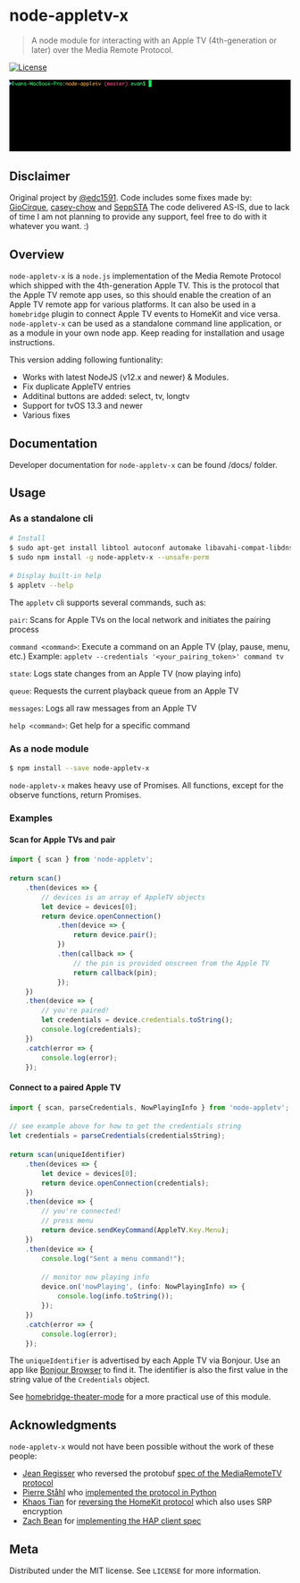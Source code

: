 # node-appletv-x

> A node module for interacting with an Apple TV (4th-generation or later) over the Media Remote Protocol.

[![License][license-image]][license-url]

![](images/pairing.gif)

## Disclaimer

Original project by [@edc1591](https://twitter.com/edc1591).
Code includes some fixes made by: [GioCirque](https://github.com/GioCirque/node-appletv), [casey-chow](https://github.com/casey-chow/node-appletv) and [SeppSTA](https://github.com/SeppSTA/node-appletv)
The code delivered AS-IS, due to lack of time I am not planning to provide any support, feel free to do with it whatever you want. :)

## Overview

`node-appletv-x` is a `node.js` implementation of the Media Remote Protocol which shipped with the 4th-generation Apple TV. This is the protocol that the Apple TV remote app uses, so this should enable the creation of an Apple TV remote app for various platforms. It can also be used in a `homebridge` plugin to connect Apple TV events to HomeKit and vice versa. `node-appletv-x` can be used as a standalone command line application, or as a module in your own node app. Keep reading for installation and usage instructions.

This version adding following funtionality:
* Works with latest NodeJS (v12.x and newer) & Modules.
* Fix duplicate AppleTV entries
* Additinal buttons are added: select, tv, longtv
* Support for tvOS 13.3 and newer
* Various fixes

## Documentation

Developer documentation for `node-appletv-x` can be found /docs/ folder.

## Usage

### As a standalone cli

```bash
# Install
$ sudo apt-get install libtool autoconf automake libavahi-compat-libdnssd-dev
$ sudo npm install -g node-appletv-x --unsafe-perm

# Display built-in help
$ appletv --help
```

The `appletv` cli supports several commands, such as:

`pair`: Scans for Apple TVs on the local network and initiates the pairing process

`command <command>`: Execute a command on an Apple TV (play, pause, menu, etc.)
Example: `appletv --credentials '<your_pairing_token>' command tv`

`state`: Logs state changes from an Apple TV (now playing info)

`queue`: Requests the current playback queue from an Apple TV

`messages`: Logs all raw messages from an Apple TV

`help <command>`: Get help for a specific command


### As a node module

```bash
$ npm install --save node-appletv-x
```

`node-appletv-x` makes heavy use of Promises. All functions, except for the observe functions, return Promises.

### Examples

#### Scan for Apple TVs and pair

```typescript
import { scan } from 'node-appletv';

return scan()
    .then(devices => {
    	// devices is an array of AppleTV objects
    	let device = devices[0];
    	return device.openConnection()
    		.then(device => {
    			return device.pair();
    		})
    		.then(callback => {
    			// the pin is provided onscreen from the Apple TV
    			return callback(pin);
    		});
    })
    .then(device => {
    	// you're paired!
    	let credentials = device.credentials.toString();
    	console.log(credentials);
    })
    .catch(error => {
    	console.log(error);
    });
```

#### Connect to a paired Apple TV

```typescript
import { scan, parseCredentials, NowPlayingInfo } from 'node-appletv';

// see example above for how to get the credentials string
let credentials = parseCredentials(credentialsString);

return scan(uniqueIdentifier)
    .then(devices => {
    	let device = devices[0];
    	return device.openConnection(credentials);
    })
    .then(device => {
    	// you're connected!
    	// press menu
    	return device.sendKeyCommand(AppleTV.Key.Menu);
    })
    .then(device => {
    	console.log("Sent a menu command!");
    	
    	// monitor now playing info
    	device.on('nowPlaying', (info: NowPlayingInfo) => {
    		console.log(info.toString());
    	});
    })
    .catch(error => {
    	console.log(error);
    });
```

The `uniqueIdentifier` is advertised by each Apple TV via Bonjour. Use an app like [Bonjour Browser](http://www.tildesoft.com) to find it. The identifier is also the first value in the string value of the `Credentials` object.

See [homebridge-theater-mode](https://github.com/edc1591/homebridge-theater-mode) for a more practical use of this module.

## Acknowledgments

`node-appletv-x` would not have been possible without the work of these people:

* [Jean Regisser](https://github.com/jeanregisser) who reversed the protobuf [spec of the MediaRemoteTV protocol](https://github.com/jeanregisser/mediaremotetv-protocol)
* [Pierre Ståhl](https://github.com/postlund) who [implemented the protocol in Python](https://github.com/postlund/pyatv)
* [Khaos Tian](https://github.com/KhaosT) for [reversing the HomeKit protocol](https://github.com/KhaosT/HAP-NodeJS) which also uses SRP encryption
* [Zach Bean](https://github.com/forty2) for [implementing the HAP client spec](https://github.com/forty2/hap-client)

## Meta

Distributed under the MIT license. See ``LICENSE`` for more information.

[license-image]: https://img.shields.io/badge/License-MIT-blue.svg
[license-url]: LICENSE